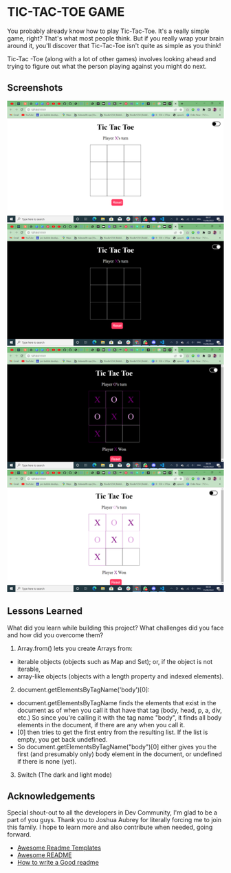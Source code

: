 
# TIC-TAC-TOE GAME

You probably already know how to play Tic-Tac-Toe. It's a really simple game, right? That's what most people think. But if you really wrap your brain around it, you'll discover that Tic-Tac-Toe isn't quite as simple as you think!

Tic-Tac -Toe (along with a lot of other games) involves looking ahead and trying to figure out what the person playing against you might do next.


## Screenshots
![](screenshots/Screenshot%20(16).png)
![](screenshots/Screenshot%20(17).png)
![](screenshots/Screenshot%20(19).png)
![](screenshots/Screenshot%20(20).png)


## Lessons Learned

What did you learn while building this project? What challenges did you face and how did you overcome them?
1. Array.from() lets you create Arrays from: 
- iterable objects (objects such as Map and Set); or, if the object is not iterable,
- array-like objects (objects with a length property and indexed elements).

2. document.getElementsByTagName('body')[0]:
- document.getElementsByTagName finds the elements that exist in the document as of when you call it that have that tag (body, head, p, a, div, etc.) So since you're calling it with the tag name "body", it finds all body elements in the document, if there are any when you call it.
- [0] then tries to get the first entry from the resulting list. If the list is empty, you get back undefined.
- So document.getElementsByTagName("body")[0] either gives you the first (and presumably only) body element in the document, or undefined if there is none (yet).

3. Switch (The dark and light mode)


## Acknowledgements

Special shout-out to all the developers in Dev Community, I'm glad to be a part of you guys. 
Thank you to Joshua Aubrey for literally forcing me to join this family. I hope to learn more and also contribute when needed, going forward.

 - [Awesome Readme Templates](https://awesomeopensource.com/project/elangosundar/awesome-README-templates)
 - [Awesome README](https://github.com/matiassingers/awesome-readme)
 - [How to write a Good readme](https://bulldogjob.com/news/449-how-to-write-a-good-readme-for-your-github-project)

